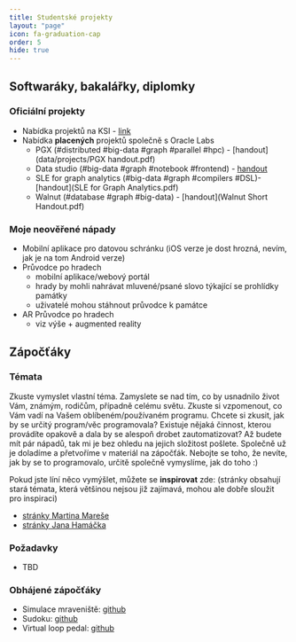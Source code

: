 ```yaml
---
title: Studentské projekty
layout: "page"
icon: fa-graduation-cap
order: 5
hide: true
---
```


## Softwaráky, bakalářky, diplomky

### Oficiální projekty
- Nabídka projektů na KSI - [link](http://www.ksi.mff.cuni.cz/cs/page.php?page=projects)
- Nabídka **placených** projektů společně s Oracle Labs
  - PGX (#distributed #big-data #graph #parallel #hpc) - [handout](data/projects/PGX handout.pdf)
  - Data studio (#big-data #graph #notebook #frontend) - [handout](data/projetcs/data_studio_handout.pdf)
  - SLE for graph analytics (#big-data #graph #compilers #DSL)- [handout](SLE for Graph Analytics.pdf)
  - Walnut (#database #graph #big-data) - [handout](Walnut Short Handout.pdf)

### Moje neověřené nápady 
- Mobilní aplikace pro datovou schránku (iOS verze je dost hrozná, nevím, jak je na tom Android verze)
- Průvodce po hradech 
    - mobilní aplikace/webový portál
	- hrady by mohli nahrávat mluvené/psané slovo týkající se prohlídky památky
	- uživatelé mohou stáhnout průvodce k památce
- AR Průvodce po hradech
	- viz výše + augmented reality

## Zápočťáky

### Témata
Zkuste vymyslet vlastní téma. Zamyslete se nad tím, co by usnadnilo život Vám, známým, rodičům, případně celému světu. Zkuste si vzpomenout, co Vám vadí na Vašem oblíbeném/používaném programu. Chcete si zkusit, jak by se určitý program/věc programovala? Existuje nějaká činnost, kterou provádíte opakově a dala by se alespoň drobet zautomatizovat? 
Až budete mít pár nápadů, tak mi je bez ohledu na jejich složitost pošlete. Společně už je doladíme a přetvoříme v materiál na zápočťák. Nebojte se toho, že nevíte, jak by se to programovalo, určitě společně vymyslíme, jak do toho :)

Pokud jste líní něco vymýšlet, můžete se **inspirovat** zde: (stránky obsahují stará témata, která většinou nejsou již zajímavá, mohou ale dobře sloužit pro inspiraci)
  - [stránky Martina Mareše](https://mj.ucw.cz/vyuka/zap/)
  - [stránky Jana Hamáčka](http://www.karlin.mff.cuni.cz/~hamacek/files/zapoctaky.txt)

### Požadavky
- TBD

### Obhájené zápočťáky
- Simulace mraveniště: [github](https://github.com/kriskol/SimulaciaMraveniskaRep)
- Sudoku: [github](https://github.com/LadyMalande/SudokuTM)
- Virtual loop pedal: [github](https://github.com/Mnaukal/virtual-loop-pedal)
